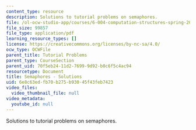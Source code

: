 ```yaml
---
content_type: resource
description: Solutions to tutorial problems on semaphores.
file: /ol-ocw-studio-app/courses/6-004-computation-structures-spring-2009/6e8c63edfb70b275b93045f43feb7423_MIT6_004s09_tutor20_sol.pdf
file_size: 99857
file_type: application/pdf
learning_resource_types: []
license: https://creativecommons.org/licenses/by-nc-sa/4.0/
ocw_type: OCWFile
parent_title: Tutorial Problems
parent_type: CourseSection
parent_uid: 70f5eb24-11d2-7699-9d92-b0c6f5c4ac94
resourcetype: Document
title: Semaphores - Solutions
uid: 6e8c63ed-fb70-b275-b930-45f43feb7423
video_files:
  video_thumbnail_file: null
video_metadata:
  youtube_id: null
---
```

Solutions to tutorial problems on semaphores.